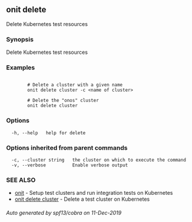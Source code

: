 ## onit delete

Delete Kubernetes test resources

### Synopsis

Delete Kubernetes test resources

### Examples

```

		# Delete a cluster with a given name
		onit delete cluster -c <name of cluster>

		# Delete the "onos" cluster 
		onit delete cluster
```

### Options

```
  -h, --help   help for delete
```

### Options inherited from parent commands

```
  -c, --cluster string   the cluster on which to execute the command
  -v, --verbose          Enable verbose output
```

### SEE ALSO

* [onit](onit.md)	 - Setup test clusters and run integration tests on Kubernetes
* [onit delete cluster](onit_delete_cluster.md)	 - Delete a test cluster on Kubernetes

###### Auto generated by spf13/cobra on 11-Dec-2019
